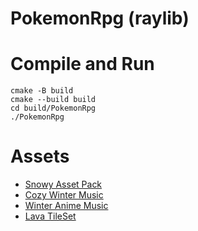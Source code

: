 # PokemonRpg (raylib)


# Compile and Run
```
cmake -B build
cmake --build build
cd build/PokemonRpg
./PokemonRpg
```


# Assets
- [Snowy Asset Pack](https://wurls.itch.io/snowy-asset-pack)
- [Cozy Winter Music](https://1144ghost.itch.io/cozy-winter-music)
- [Winter Anime Music](https://lolurio.itch.io/free-winter-anime-music)
- [Lava TileSet](https://beyonderboy.itch.io/top-down-lava-tileset-16x16)
